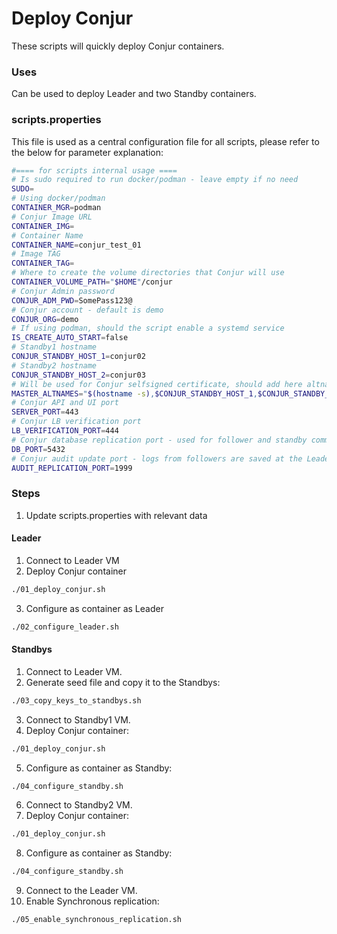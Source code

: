 # Deploy Conjur
These scripts will quickly deploy Conjur containers.

### Uses
Can be used to deploy Leader and two Standby containers.

### scripts.properties
This file is used as a central configuration file for all scripts, please refer to the below for parameter explanation:
```bash
#==== for scripts internal usage ====
# Is sudo required to run docker/podman - leave empty if no need
SUDO=
# Using docker/podman
CONTAINER_MGR=podman
# Conjur Image URL
CONTAINER_IMG=
# Container Name
CONTAINER_NAME=conjur_test_01
# Image TAG
CONTAINER_TAG=
# Where to create the volume directories that Conjur will use
CONTAINER_VOLUME_PATH="$HOME"/conjur
# Conjur Admin password
CONJUR_ADM_PWD=SomePass123@
# Conjur account - default is demo
CONJUR_ORG=demo
# If using podman, should the script enable a systemd service
IS_CREATE_AUTO_START=false
# Standby1 hostname
CONJUR_STANDBY_HOST_1=conjur02
# Standby2 hostname
CONJUR_STANDBY_HOST_2=conjur03
# Will be used for Conjur selfsigned certificate, should add here altnames of the Leader instance and the names of the standbys
MASTER_ALTNAMES="$(hostname -s),$CONJUR_STANDBY_HOST_1,$CONJUR_STANDBY_HOST_2"
# Conjur API and UI port
SERVER_PORT=443
# Conjur LB verification port
LB_VERIFICATION_PORT=444
# Conjur database replication port - used for follower and standby communication
DB_PORT=5432
# Conjur audit update port - logs from followers are saved at the Leader Audit DB
AUDIT_REPLICATION_PORT=1999
```
### Steps
1. Update scripts.properties with relevant data
#### Leader
1. Connect to Leader VM
2. Deploy Conjur container
```bash
./01_deploy_conjur.sh
```
3. Configure as container as Leader
```bash
./02_configure_leader.sh
```
#### Standbys
1. Connect to Leader VM.
2. Generate seed file and copy it to the Standbys:
```bash
./03_copy_keys_to_standbys.sh
```
3. Connect to Standby1 VM.
4. Deploy Conjur container:
```bash
./01_deploy_conjur.sh
```
5. Configure as container as Standby:
```bash
./04_configure_standby.sh
```
6. Connect to Standby2 VM.
7. Deploy Conjur container:
```bash
./01_deploy_conjur.sh
```
8. Configure as container as Standby:
```bash
./04_configure_standby.sh
```
9. Connect to the Leader VM.
10. Enable Synchronous replication:
```bash
./05_enable_synchronous_replication.sh
```